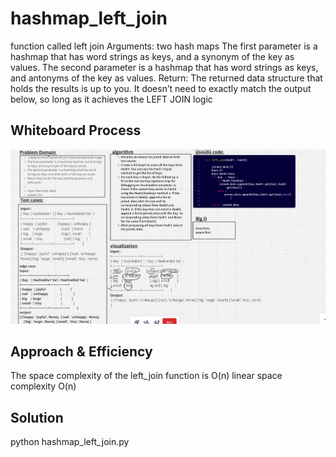 # hashmap_left_join


function called left join
Arguments: two hash maps
The first parameter is a hashmap that has word strings as keys, and a synonym of the key as values.
The second parameter is a hashmap that has word strings as keys, and antonyms of the key as values.
Return: The returned data structure that holds the results is up to you. It doesn’t need to exactly match the output below, so long as it achieves the LEFT JOIN logic


## Whiteboard Process
![left-join](/challenge33/hashmap-left-join/left_join.PNG)

## Approach & Efficiency
The space complexity of the left_join function is O(n)
 linear space complexity O(n) 

## Solution
python hashmap_left_join.py